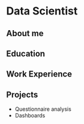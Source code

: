 # Data Scientist
## About me
## Education
## Work Experience
## Projects
* Questionnaire analysis
* Dashboards
